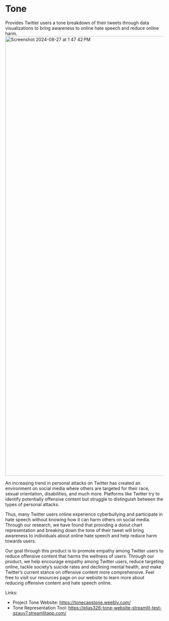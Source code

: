 # Tone
Provides Twitter users a tone breakdown of their tweets through data visualizations to bring awareness to online hate speech and reduce online harm.
<img width="1396" alt="Screenshot 2024-08-27 at 1 47 42 PM" src="https://github.com/user-attachments/assets/832ef2fb-8bb5-4984-876a-3eb4cfcee885">

An increasing trend in personal attacks on Twitter has created an environment on social media where others are targeted for their race, sexual orientation, disabilities, and much more. Platforms like Twitter try to identify potentially offensive content but struggle to distinguish between the types of personal attacks. 

Thus, many Twitter users online experience cyberbullying and participate in hate speech without knowing how it can harm others on social media. Through our research, we have found that providing a donut chart representation and breaking down the tone of their tweet will bring awareness to individuals about online hate speech and help reduce harm towards users. 

Our goal through this product is to promote empathy among Twitter users to reduce offensive content that harms the wellness of users. Through our product, we help encourage empathy among Twitter users, reduce targeting online, tackle society’s suicide rates and declining mental health, and make Twitter’s current stance on offensive content more comprehensive. Feel free to visit our resources page on our website to learn more about reducing offensive content and hate speech online.

Links:
- Project Tone Website: https://tonecapstone.weebly.com/
- Tone Representation Tool: https://elias326-tone-website-streamlit-test-qzauy7.streamlitapp.com/
